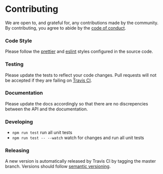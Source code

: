 # Contributing

We are open to, and grateful for, any contributions made by the community. By contributing, you agree to abide by the [code of conduct](./CODE_OF_CONDUCT.md).

### Code Style

Please follow the [prettier](https://github.com/prettier/prettier) and [eslint](https://eslint.org/) styles configured in the source code.

### Testing

Please update the tests to reflect your code changes. Pull requests will not be accepted if they are failing on [Travis CI](https://travis-ci.org/berkeleybross/restclient.js).

### Documentation

Please update the docs accordingly so that there are no discrepencies between the API and the documentation.

### Developing

- `npm run test` run all unit tests
- `npm run test -- --watch` watch for changes and run all unit tests

### Releasing

A new version is automatically released by Travis CI by tagging the master branch. Versions should follow [semantic versioning](http://semver.org/).
